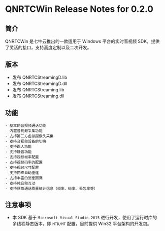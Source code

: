 # QNRTCWin Release Notes for 0.2.0

## 简介
QNRTCWin 是七牛云推出的一款适用于 Windows 平台的实时音视频 SDK，提供了灵活的接口，支持高度定制以及二次开发。

## 版本
- 发布 QNRTCStreamingD.lib
- 发布 QNRTCStreamingD.dll
- 发布 QNRTCStreaming.lib
- 发布 QNRTCStreaming.dll

## 功能
    - 基本的音视频通话功能
    - 内置音视频采集功能
    - 支持第三方虚拟摄像头采集
    - 支持音视频设备的切换
    - 支持踢人功能 
    - 支持静音功能 
    - 支持视频帧率配置 
    - 支持视频码率的配置 
    - 支持视频尺寸配置 
    - 支持网络自动重连 
    - 支持丰富的消息回调 
    - 支持纯音频互动 
    - 支持获取通话质量统计信息（帧率、码率、丢包率等）

## 注意事项
- 本 SDK 基于 `Microsoft Visual Studio 2015` 进行开发，使用了运行时库的多线程静态版本，即 `MTD/MT` 配置，目前提供 Win32 平台架构的开发包。
